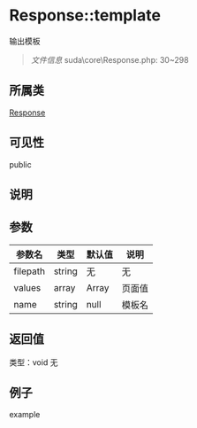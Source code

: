 # Response::template
输出模板
> *文件信息* suda\core\Response.php: 30~298
## 所属类 

[Response](../Response.md)

## 可见性

  public  
## 说明



## 参数

| 参数名 | 类型 | 默认值 | 说明 |
|--------|-----|-------|-------|
| filepath |  string | 无 | 无 |
| values |  array | Array |  页面值 |
| name |  string | null |  模板名 |

## 返回值
类型：void
无

## 例子

example
